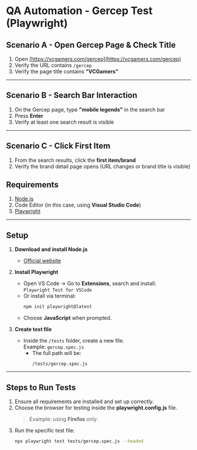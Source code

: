# QA Automation - Gercep Test (Playwright)

## Scenario A - Open Gercep Page & Check Title
1. Open [https://vcgamers.com/gercep](https://vcgamers.com/gercep)
2. Verify the URL contains `/gercep`
3. Verify the page title contains **"VCGamers"**

---

## Scenario B - Search Bar Interaction
1. On the Gercep page, type **"mobile legends"** in the search bar
2. Press **Enter**
3. Verify at least one search result is visible

---

## Scenario C - Click First Item
1. From the search results, click the **first item/brand**
2. Verify the brand detail page opens (URL changes or brand title is visible)


## **Requirements**
1. [Node.js](https://nodejs.org/en/download/)  
2. Code Editor (in this case, using **Visual Studio Code**)  
3. [Playwright](https://playwright.dev/)

---

## **Setup**
1. **Download and install Node.js**  
   - [Official website](https://nodejs.org/en/download/)

2. **Install Playwright**  
   - Open VS Code → Go to **Extensions**, search and install:  
     `Playwright Test for VSCode`  
   - Or install via terminal:
     ```bash
     npm init playwright@latest
     ```
   - Choose **JavaScript** when prompted.

3. **Create test file**  
   - Inside the `/tests` folder, create a new file.  
     Example: `gercep.spec.js`  
     - The full path will be:  
       ```
       /tests/gercep.spec.js
       ```

---

## **Steps to Run Tests**
1. Ensure all requirements are installed and set up correctly.  
2. Choose the browser for testing inside the **playwright.config.js** file.  
   > Example: using **Firefox** only.
3. Run the specific test file:
   ```bash
   npx playwright test tests/gercep.spec.js --headed

